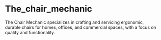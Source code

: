# The_chair_mechanic
The Chair Mechanic specializes in crafting and servicing ergonomic, durable chairs for homes, offices, and commercial spaces, with a focus on quality and functionality.
